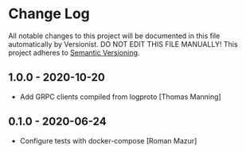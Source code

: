 # Change Log

All notable changes to this project will be documented in this file
automatically by Versionist. DO NOT EDIT THIS FILE MANUALLY!
This project adheres to [Semantic Versioning](http://semver.org/).

## 1.0.0 - 2020-10-20

* Add GRPC clients compiled from logproto [Thomas Manning]

## 0.1.0 - 2020-06-24

* Configure tests with docker-compose [Roman Mazur]
